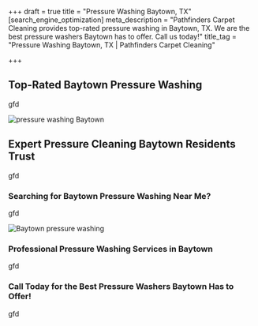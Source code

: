 +++
draft = true
title = "Pressure Washing Baytown, TX"
[search_engine_optimization]
meta_description = "Pathfinders Carpet Cleaning provides top-rated pressure washing in Baytown, TX. We are the best pressure washers Baytown has to offer. Call us today!"
title_tag = "Pressure Washing Baytown, TX | Pathfinders Carpet Cleaning"

+++
## Top-Rated Baytown Pressure Washing

gfd

![pressure washing Baytown](/uploads/baytown-pressure-washing.jpeg "pressure washing Baytown")

## Expert Pressure Cleaning Baytown Residents Trust

gfd

### Searching for Baytown Pressure Washing Near Me?

gfd

![Baytown pressure washing](/uploads/pressure-washing-baytown.jpeg "Baytown pressure washing")

### Professional Pressure Washing Services in Baytown

gfd

### Call Today for the Best Pressure Washers Baytown Has to Offer!

gfd